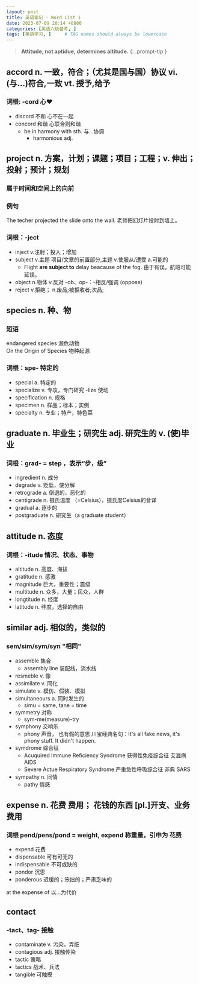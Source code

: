 ```yaml
---
layout: post
title: 英语笔记 - Word List 1
date: 2023-07-09 20:14 +0800
categories: [英语六级备考, ]
tags: [英语学习, ]     # TAG names should always be lowercase
---
```


> **Attitude, not aptidue, determines altitude.**
{: .prompt-tip }

## accord n. 一致，符合；（尤其是国与国）协议 vi. (与...)符合,一致 vt. 授予,给予
### 词根: -cord 心❤
 - discord 不和  心不在一起
 - concord 和谐  心联合则和谐 
   - be in harmony with sth. 与...协调
     - harmonious adj.
 
## project n. 方案，计划；课题；项目；工程；v. 伸出；投射；预计；规划
### 属于时间和空间上的向前

### 例句

The techer projected the slide onto the wall. 老师把幻灯片投射到墙上。

### 词根：-ject
 - inject v.注射；投入；增加
 - subject v.主题  项目/文章的前置部分,主题 v.使服从/遭受 a.可能的
   - Flight **are subject to** delay beacause of the fog. 由于有误，航班可能延误。
 - object n.物体 v.反对 -ob、op-：-相反/强调 (oppose)
 - reject v.拒绝； n.废品;被拒收者;次品;

## species n. 种、物

### 短语

endangered species 濒危动物 \
On the Origin of Species 物种起源

### 词根：spe- 特定的

 - special a. 特定的
 - specialize v. 专攻，专门研究  -lize 使动
 - specification n. 规格
 - specimen n. 样品；标本；实例
 - specialty n. 专业；特产，特色菜

## graduate n. 毕业生；研究生 adj. 研究生的 v. (使)毕业
### 词根：grad- = step ，表示“步，级”
 - ingredient n. 成分
 - degrade v. 贬低，使分解
 - retrograde a. 倒退的，恶化的
 - centigrade n. 摄氏温度 （=Celsius），摄氏度Celsius的音译
 - gradual a. 逐步的
 - postgraduate n. 研究生（a graduate student）

## attitude n. 态度

### 词根：-itude 情况、状态、事物

 - altitude n. 高度、海拔
 - gratitude n. 感激
 - magnitude 巨大，重要性；震级
 - multitude n. 众多，大量；民众，人群
 - longtitude n. 经度
 - latitude n. 纬度，选择的自由
 
## similar adj. 相似的，类似的

### sem/sim/sym/syn "相同"

 - assemble 集合
    - assembly line 装配线，流水线
 - resmeble v. 像
 - assimilate v. 同化
 - simulate v. 模仿、假装、模拟
 - simultaneours a. 同时发生的
    - simu = same, tane = time
 - symmetry 对称 
    - sym-me(measure)-try 
 - symphony 交响乐
    - phony 声音， 也有假的意思 川宝经典名句：It's all fake news, it's phony stuff. It didn't happen.
 - symdrome 综合征
    - Acuquired Immune Reficiency Syndrome 获得性免疫综合征 艾滋病 AIDS
    - Severe Actue Respiratory Syndrome 严重急性呼吸综合征 非典 SARS
 - sympathy n. 同情 
    - pathy 情感

## expense n. 花费 费用； 花钱的东西 [pl.]开支、业务费用

### 词根 pend/pens/pond = weight, expend 称重量，引申为 花费
 - expend 花费
 - dispensable 可有可无的
 - indispensable 不可或缺的
 - pondor 沉思
 - ponderous 迟缓的；笨拙的；严肃乏味的

at the expense of 以...为代价

## contact

### -tact、tag- 接触

 - contaminate v. 污染，弄脏
 - contagious adj. 接触传染
 - tactic 策略
 - tactics 战术、兵法
 - tangible 可触摸 


